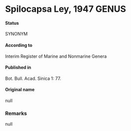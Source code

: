 # Spilocapsa Ley, 1947 GENUS

#### Status
SYNONYM

#### According to
Interim Register of Marine and Nonmarine Genera

#### Published in
Bot. Bull. Acad. Sinica 1: 77.

#### Original name
null

### Remarks
null